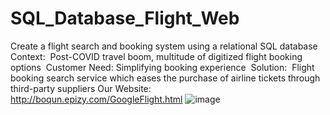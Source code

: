 # SQL_Database_Flight_Web
Create a flight search and booking system using a relational SQL database
Context: 
Post-COVID travel boom, multitude of digitized flight booking options 
Customer Need:
Simplifying booking experience 
Solution: 
Flight booking search service which eases the purchase of airline tickets through third-party suppliers
Our Website: 
http://boqun.epizy.com/GoogleFlight.html
![image](https://user-images.githubusercontent.com/78404450/203460412-6e813d1a-4ecb-4289-8e4f-e372acc2019f.png)
